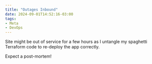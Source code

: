 ```yaml
---
title: "Outages Inbound"
date: 2024-09-01T14:52:16-03:00
tags:
- Meta
- DevOps
---
```


Site might be out of service for a few hours as I untangle my spaghetti Terraform code to re-deploy the app correctly.

Expect a post-mortem!
